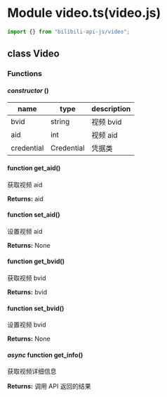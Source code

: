 # Module video.ts(video.js)

``` typescript
import {} from "bilibili-api-js/video";
```

## class Video

### Functions

#### _constructor_ ()

| name | type | description |
| - | - | - |
| bvid | string | 视频 bvid |
| aid | int | 视频 aid |
| credential | Credential | 凭据类 |

#### function get_aid()

获取视频 aid

**Returns:** aid

#### function set_aid()

设置视频 aid

**Returns:** None

#### function get_bvid()

获取视频 bvid

**Returns:** bvid

#### function set_bvid()

设置视频 bvid

**Returns:** None

#### _async_ function get_info()

获取视频详细信息

**Returns:** 调用 API 返回的结果
